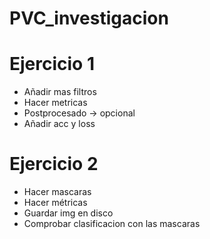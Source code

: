 # PVC_investigacion

# Ejercicio 1

- Añadir mas filtros
- Hacer metricas
- Postprocesado -> opcional
- Añadir acc y loss

# Ejercicio 2

- Hacer mascaras
- Hacer métricas
- Guardar img en disco
- Comprobar clasificacion con las mascaras